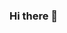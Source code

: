### Hi there 👋

<!--
**karwanvishweshh/karwanvishweshh** is a ✨ _special_ ✨ repository because its `README.md` (this file) appears on your GitHub profile.

Here are some ideas to get you started:

- 🔭 I’m currently working on Flutter
- 🌱 I’m currently learning App development
- 👯 I’m looking to collaborate on Open Source development
- 🤔 I’m looking for help with Android development & Web development
- 💬 Ask me about Web development
- 📫 How to reach me: 
- 😄 Pronouns: he/his
- ⚡ Fun fact: I avoid light mode users 😄
-->
